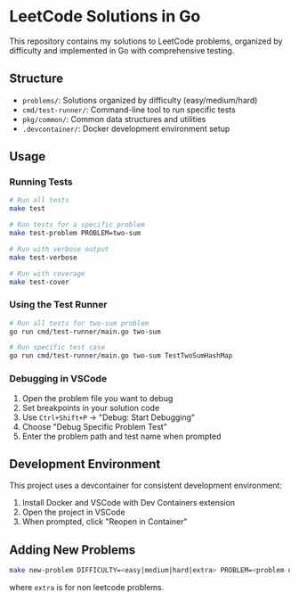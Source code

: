 # LeetCode Solutions in Go

This repository contains my solutions to LeetCode problems, organized by difficulty and implemented in Go with comprehensive testing.

## Structure

- `problems/`: Solutions organized by difficulty (easy/medium/hard)
- `cmd/test-runner/`: Command-line tool to run specific tests
- `pkg/common/`: Common data structures and utilities
- `.devcontainer/`: Docker development environment setup

## Usage

### Running Tests

```bash
# Run all tests
make test

# Run tests for a specific problem
make test-problem PROBLEM=two-sum

# Run with verbose output
make test-verbose

# Run with coverage
make test-cover
```

### Using the Test Runner

```bash
# Run all tests for two-sum problem
go run cmd/test-runner/main.go two-sum

# Run specific test case
go run cmd/test-runner/main.go two-sum TestTwoSumHashMap
```

### Debugging in VSCode

1. Open the problem file you want to debug
2. Set breakpoints in your solution code
3. Use `Ctrl+Shift+P` → "Debug: Start Debugging"
4. Choose "Debug Specific Problem Test"
5. Enter the problem path and test name when prompted

## Development Environment

This project uses a devcontainer for consistent development environment:

1. Install Docker and VSCode with Dev Containers extension
2. Open the project in VSCode
3. When prompted, click "Reopen in Container"

## Adding New Problems

```bash
make new-problem DIFFICULTY=<easy|medium|hard|extra> PROBLEM=<problem name>
```

where `extra` is for non leetcode problems.
